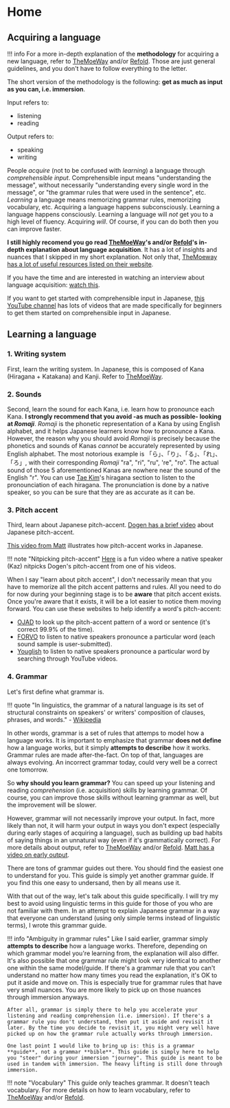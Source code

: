 # Home

## Acquiring a language

!!! info
    For a more in-depth explanation of the **methodology** for acquiring a new language, refer to [TheMoeWay](https://learnjapanese.moe/) and/or [Refold](https://refold.la/). Those are just general guidelines, and you don't have to follow everything to the letter.

The short version of the methodology is the following: **get as much as input as you can, i.e. immersion**. 

Input refers to:

- listening
- reading

Output refers to:

- speaking
- writing

People *acquire* (not to be confused with *learning*) a language through *comprehensible input*. Comprehensible input means "understanding the message", without necessarily "understanding every single word in the message", or "the grammar rules that were used in the sentence", etc. *Learning* a language means memorizing grammar rules, memorizing vocabulary, etc. Acquiring a language happens subconsciously. Learning a language happens consciously. Learning a language will *not* get you to a high level of fluency. Acquiring *will*. Of course, if you can do both then you can improve faster.

**I still highly recomend you go read [TheMoeWay](https://learnjapanese.moe/)'s and/or [Refold](https://refold.la/)'s in-depth explanation about language acquisition**. It has a lot of insights and nuances that I skipped in my short explanation. Not only that, [TheMoeway has a lot of useful resources listed on their website](https://learnjapanese.moe/resources).

If you have the time and are interested in watching an interview about language acquisition: [watch this](https://youtu.be/_VYfpL6lcjE).

If you want to get started with comprehensible input in Japanese, [this YouTube channel](https://www.youtube.com/channel/UCXo8kuCtqLjL1EH6m4FJJNA) has lots of videos that are made specifically for beginners to get them started on comprehensible input in Japanese. 

## Learning a language

### 1. Writing system

First, learn the writing system. In Japanese, this is composed of Kana (Hiragana + Katakana) and Kanji. Refer to [TheMoeWay](https://learnjapanese.moe/guide/#learning-japanese-effectively).

### 2. Sounds

Second, learn the sound for each Kana, i.e. learn how to pronounce each Kana. **I strongly recommend that you avoid -as much as possible- looking at *Romaji***. *Romaji* is the phonetic representation of a Kana by using English alphabet, and it helps Japanese learners know how to pronounce a Kana. However, the reason why you should avoid *Romaji* is precisely because the phonetics and sounds of Kanas *cannot* be accurately represented by using English alphabet. The most notorious example is 「ら」、「り」、「る」、「れ」、「ろ」, with their corresponding *Romaji* "ra", "ri", "ru", 're", "ro". The actual sound of those 5 aforementioned Kanas are nowhere near the sound of the English "r". You can use [Tae Kim](http://www.guidetojapanese.org/learn/grammar/hiragana)'s hiragana section to listen to the pronounciation of each hiragana. The pronunciation is done by a native speaker, so you can be sure that they are as accurate as it can be.

### 3. Pitch accent

Third, learn about Japanese pitch-accent. [Dogen has a brief video](https://youtu.be/O6AoilGEers) about Japanese pitch-accent.

[This video from Matt](https://youtu.be/8s56ekQCAnc) illustrates how pitch-accent works in Japanese.

!!! note "Nitpicking pitch-accent"
    [Here](https://youtu.be/XE5M-MP5ngg) is a fun video where a native speaker (Kaz) nitpicks Dogen's pitch-accent from one of his videos.

When I say "learn about pitch accent", I don't necessarily mean that you have to memorize all the pitch accent patterns and rules. All you need to do for now during your beginning stage is to be **aware** that pitch accent exists. Once you're aware that it exists, it will be a lot easier to notice them moving forward. You can use these websites to help identify a word's pitch-accent:

- [OJAD](http://www.gavo.t.u-tokyo.ac.jp/ojad/eng/phrasing/index) to look up the pitch-accent pattern of a word or sentence (it's correct 99.9% of the time).
- [FORVO](https://forvo.com/) to listen to native speakers pronounce a particular word (each sound sample is user-submitted).
- [Youglish](https://youglish.com/japanese) to listen to native speakers pronounce a particular word by searching through YouTube videos.

### 4. Grammar

Let's first define what grammar is.  

!!! quote
    "In linguistics, the grammar of a natural language is its set of structural constraints on speakers' or writers' composition of clauses, phrases, and words." - [Wikipedia](https://en.wikipedia.org/wiki/Grammar)

In other words, grammar is a set of rules that attemps to model how a language works. It is important to emphasize that grammar **does not define** how a language works, but it simply **attempts to describe** how it works. Grammar rules are made after-the-fact. On top of that, languages are always evolving. An incorrect grammar today, could very well be a correct one tomorrow.

So **why should you learn grammar?** You can speed up your listening and reading *comprehension* (i.e. acquisition) skills by learning grammar. Of course, you can improve those skills without learning grammar as well, but the improvement will be slower. 

However, grammar will not necessarily improve your output. In fact, more likely than not, it will harm your output in ways you don't expect (especially during early stages of acquiring a language), such as building up bad habits of saying things in an unnatural way (even if it's grammatically correct). For more details about output, refer to [TheMoeWay](https://learnjapanese.moe/speaking/#heres-why-it-may-be-a-good-idea-talking-to-natives) and/or [Refold](https://refold.la/roadmap). [Matt has a video on early output](https://youtu.be/-OuMfLtK3tU).

There are tons of grammar guides out there. You should find the easiest one to understand for you. This guide is simply yet another grammar guide. If you find this one easy to undersand, then by all means use it.

With that out of the way, let's talk about this guide specifically. I will try my best to avoid using linguistic terms in this guide for those of you who are not familiar with them. In an attempt to explain Japanese grammar in a way that everyone can understand (using only simple terms instead of linguistic terms), I wrote this grammar guide. 

!!! info  "Ambiguity in grammar rules"
    Like I said earlier, grammar simply **attempts to describe** how a language works. Therefore, depending on which grammar model you're learning from, the explanation will also differ. It's also possible that one grammar rule might look very identical to another one within the same model/guide. If there's a grammar rule that you can't understand no matter how many times you read the explanation, it's OK to put it aside and move on. This is especially true for grammar rules that have very small nuances. You are more likely to pick up on those nuances through immersion anyways.

    After all, grammar is simply there to help you accelerate your listening and reading comprehension (i.e. immersion). If there's a grammar rule you don't understand, then put it aside and revisit it later. By the time you decide to revisit it, you might very well have picked up on how the grammar rule actually works through immersion.

    One last point I would like to bring up is: this is a grammar **guide**, not a grammar **bible**. This guide is simply here to help you "steer" during your immersion "journey". This guide is meant to be used in tandem with immersion. The heavy lifting is still done through immersion.

!!! note "Vocabulary"
    This guide only teaches grammar. It doesn't teach vocabulary. For more details on how to learn vocabulary, refer to [TheMoeWay](https://learnjapanese.moe/guide/#vocabulary) and/or [Refold](https://refold.la/roadmap). 
